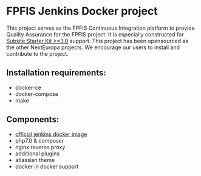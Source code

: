 # FPFIS Jenkins Docker project

This project serves as the FPFIS Continuous Integration platform to provide Quality Assurance for the FPFIS project. It is especially constructed for [Subsite Starter Kit >=3.0](https://github.com/ec-europa/ssk) support. This project has been opensourced as the other NextEuropa projects. We encourage our users to install and contribute to the project.

## Installation requirements:
- docker-ce
- docker-compose
- make

## Components:
- [official jenkins docker image](https://github.com/jenkinsci/docker)
- php7.0 & composer
- nginx reverse proxy
- additional plugins
- atlassian theme
- docker in docker support
